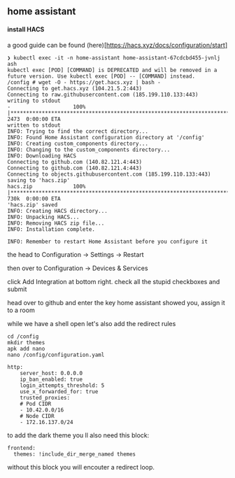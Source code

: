 ## home assistant


#### install HACS
a good guide can be found (here)[https://hacs.xyz/docs/configuration/start]

```
❯ kubectl exec -it -n home-assistant home-assistant-67cdcbd455-jvnlj ash
kubectl exec [POD] [COMMAND] is DEPRECATED and will be removed in a future version. Use kubectl exec [POD] -- [COMMAND] instead.
/config # wget -O - https://get.hacs.xyz | bash -
Connecting to get.hacs.xyz (104.21.5.2:443)
Connecting to raw.githubusercontent.com (185.199.110.133:443)
writing to stdout
-                    100% |********************************************************************************************************************************************************************|  2473  0:00:00 ETA
written to stdout
INFO: Trying to find the correct directory...
INFO: Found Home Assistant configuration directory at '/config'
INFO: Creating custom_components directory...
INFO: Changing to the custom_components directory...
INFO: Downloading HACS
Connecting to github.com (140.82.121.4:443)
Connecting to github.com (140.82.121.4:443)
Connecting to objects.githubusercontent.com (185.199.110.133:443)
saving to 'hacs.zip'
hacs.zip             100% |********************************************************************************************************************************************************************|  730k  0:00:00 ETA
'hacs.zip' saved
INFO: Creating HACS directory...
INFO: Unpacking HACS...
INFO: Removing HACS zip file...
INFO: Installation complete.

INFO: Remember to restart Home Assistant before you configure it
```

the head to Configuration -> Settings -> Restart

then over to Configuration -> Devices & Services

click Add Integration at bottom right. check all the stupid checkboxes and submit

head over to github and enter the key home assistant showed you, assign it to a room


while we have a shell open let's also add the redirect rules

```
cd /config
mkdir themes
apk add nano
nano /config/configuration.yaml

http:
    server_host: 0.0.0.0
    ip_ban_enabled: true
    login_attempts_threshold: 5
    use_x_forwarded_for: true
    trusted_proxies:
    # Pod CIDR
    - 10.42.0.0/16
    # Node CIDR
    - 172.16.137.0/24
```

to add the dark theme you ll also need this block:
```
frontend:
  themes: !include_dir_merge_named themes
```

without this block you will encouter a redirect loop.